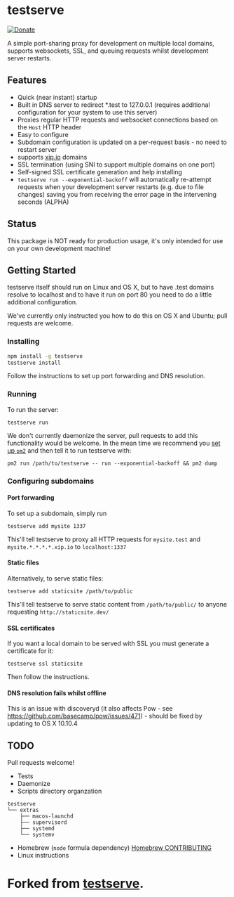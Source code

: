 # testserve

[![Donate](https://img.shields.io/badge/Donate-PayPal-green.svg)](https://www.paypal.me/andronix)

A simple port-sharing proxy for development on multiple local domains, supports
websockets, SSL, and queuing requests whilst development server restarts.

## Features

- Quick (near instant) startup
- Built in DNS server to redirect *.test to 127.0.0.1 (requires
  additional configuration for your system to use this server)
- Proxies regular HTTP requests and websocket connections based on the `Host`
  HTTP header
- Easy to configure
- Subdomain configuration is updated on a per-request basis - no need to
  restart server
- supports [xip.io](http://xip.io/) domains
- SSL termination (using SNI to support multiple domains on one port)
- Self-signed SSL certificate generation and help installing
- `testserve run --exponential-backoff` will automatically re-attempt requests
  when your development server restarts (e.g. due to file changes) saving
  you from receiving the error page in the intervening seconds (ALPHA)

## Status

This package is NOT ready for production usage, it's only intended for use on your own
development machine!

## Getting Started

testserve itself should run on Linux and OS X, but to have .test domains
resolve to localhost and to have it run on port 80 you need to do a little
additional configuration.

We've currently only instructed you how to do this on OS X and Ubuntu; pull
requests are welcome.

### Installing

```bash
npm install -g testserve
testserve install
```

Follow the instructions to set up port forwarding and DNS resolution.

### Running

To run the server:

`testserve run`

We don't currently daemonize the server, pull requests to add this
functionality would be welcome. In the mean time we recommend you [set up
`pm2`](http://pm2.keymetrics.io/docs/usage/quick-start/) and then tell it to
run testserve with:

`pm2 run /path/to/testserve -- run --exponential-backoff && pm2 dump`

### Configuring subdomains

#### Port forwarding

To set up a subdomain, simply run

`testserve add mysite 1337`

This'll tell testserve to proxy all HTTP requests for `mysite.test`
and `mysite.*.*.*.*.xip.io` to `localhost:1337`

#### Static files

Alternatively, to serve static files:

`testserve add staticsite /path/to/public`

This'll tell testserve to serve static content from `/path/to/public/` to anyone
requesting `http://staticsite.dev/`

#### SSL certificates

If you want a local domain to be served with SSL you must generate a
certificate for it:

`testserve ssl staticsite`

Then follow the instructions.

#### DNS resolution fails whilst offline

This is an issue with discoveryd (it also affects Pow - see
https://github.com/basecamp/pow/issues/471) - should be fixed by
updating to OS X 10.10.4

## TODO

Pull requests welcome!

- Tests
- Daemonize
- Scripts directory organzation
```
testserve
└── extras
    ├── macos-launchd
    ├── supervisord
    ├── systemd
    └── systemv
```
- Homebrew (`node` formula dependency) [Homebrew CONTRIBUTING](https://github.com/caskroom/homebrew-cask/blob/master/CONTRIBUTING.md)
- Linux instructions

# Forked from [testserve](https://github.com/anbud/testserve).
